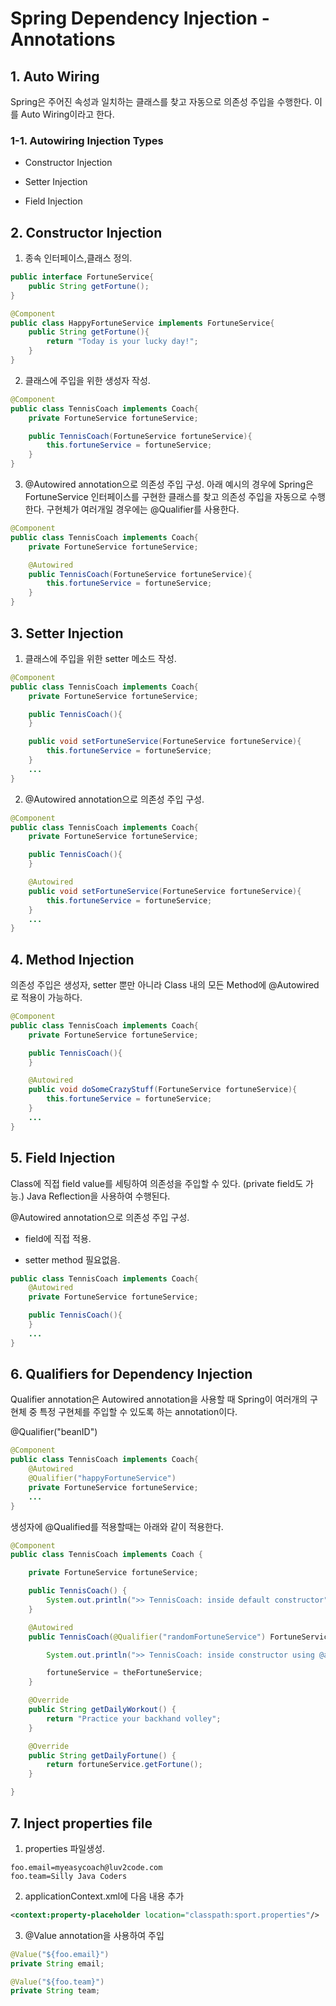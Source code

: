 # Spring Dependency Injection - Annotations

## 1. Auto Wiring

Spring은 주어진 속성과 일치하는 클래스를 찾고 자동으로 의존성 주입을 수행한다. 이를 Auto Wiring이라고 한다.

### 1-1. Autowiring Injection Types

- Constructor Injection

- Setter Injection

- Field Injection

## 2. Constructor Injection

1. 종속 인터페이스,클래스 정의.

```java
public interface FortuneService{
    public String getFortune();
}
```

```java
@Component
public class HappyFortuneService implements FortuneService{
    public String getFortune(){
        return "Today is your lucky day!";
    }
}
```

2. 클래스에 주입을 위한 생성자 작성.

```java
@Component
public class TennisCoach implements Coach{
    private FortuneService fortuneService;

    public TennisCoach(FortuneService fortuneService){
        this.fortuneService = fortuneService;
    }
}
```

3. @Autowired annotation으로 의존성 주입 구성. 아래 예시의 경우에 Spring은 FortuneService 인터페이스를 구현한 클래스를 찾고 의존성 주입을 자동으로 수행한다. 구현체가 여러개일 경우에는 @Qualifier를 사용한다.

```java
@Component
public class TennisCoach implements Coach{
    private FortuneService fortuneService;

    @Autowired
    public TennisCoach(FortuneService fortuneService){
        this.fortuneService = fortuneService;
    }
}
```

## 3. Setter Injection

1. 클래스에 주입을 위한 setter 메소드 작성.

```java
@Component
public class TennisCoach implements Coach{
    private FortuneService fortuneService;

    public TennisCoach(){
    }

    public void setFortuneService(FortuneService fortuneService){
        this.fortuneService = fortuneService;
    }
    ...
}
```

2. @Autowired annotation으로 의존성 주입 구성.

```java
@Component
public class TennisCoach implements Coach{
    private FortuneService fortuneService;

    public TennisCoach(){
    }

    @Autowired
    public void setFortuneService(FortuneService fortuneService){
        this.fortuneService = fortuneService;
    }
    ...
}
```

## 4. Method Injection

의존성 주입은 생성자, setter 뿐만 아니라 Class 내의 모든 Method에 @Autowired로 적용이 가능하다.

```java
@Component
public class TennisCoach implements Coach{
    private FortuneService fortuneService;

    public TennisCoach(){
    }

    @Autowired
    public void doSomeCrazyStuff(FortuneService fortuneService){
        this.fortuneService = fortuneService;
    }
    ...
}
```

## 5. Field Injection

Class에 직접 field value를 세팅하여 의존성을 주입할 수 있다. (private field도 가능.) Java Reflection을 사용하여 수행된다.

@Autowired annotation으로 의존성 주입 구성.

- field에 직접 적용.

- setter method 필요없음.

```java
public class TennisCoach implements Coach{
    @Autowired
    private FortuneService fortuneService;

    public TennisCoach(){
    }
    ...
}
```

## 6. Qualifiers for Dependency Injection

Qualifier annotation은 Autowired annotation을 사용할 때 Spring이 여러개의 구현체 중 특정 구현체를 주입할 수 있도록 하는 annotation이다.

@Qualifier("beanID")

```java
@Component
public class TennisCoach implements Coach{
    @Autowired
    @Qualifier("happyFortuneService")
    private FortuneService fortuneService;
    ...
}
```

생성자에 @Qualified를 적용할때는 아래와 같이 적용한다.

```java
@Component
public class TennisCoach implements Coach {

    private FortuneService fortuneService;

    public TennisCoach() {
        System.out.println(">> TennisCoach: inside default constructor");
    }

    @Autowired
    public TennisCoach(@Qualifier("randomFortuneService") FortuneService theFortuneService) {

        System.out.println(">> TennisCoach: inside constructor using @autowired and @qualifier");

        fortuneService = theFortuneService;
    }

    @Override
    public String getDailyWorkout() {
        return "Practice your backhand volley";
    }

    @Override
    public String getDailyFortune() {
        return fortuneService.getFortune();
    }

}
```

## 7. Inject properties file

1. properties 파일생성.

```properties
foo.email=myeasycoach@luv2code.com
foo.team=Silly Java Coders
```

2. applicationContext.xml에 다음 내용 추가

```xml
<context:property-placeholder location="classpath:sport.properties"/>
```

3. @Value annotation을 사용하여 주입

```java
@Value("${foo.email}")
private String email;

@Value("${foo.team}")
private String team;
```
